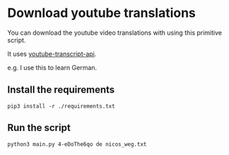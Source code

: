 # Download youtube translations

You can download the youtube video translations with using this primitive script.

It uses [youtube-transcript-api](https://github.com/jdepoix/youtube-transcript-api).

e.g. I use this to learn German.

## Install the requirements

```shell script
pip3 install -r ./requirements.txt
```

## Run the script

```shell script
python3 main.py 4-eDoThe6qo de nicos_weg.txt
```
